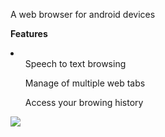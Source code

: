 A web browser for android devices

<strong>Features</strong>
<li>
<ul>Speech to text browsing</ul>
<ul>Manage of multiple web tabs</ul>
<ul>Access your browing history</ul>
</li>

![](<img src=https://github.com/Kennychibiam/app_web_browser/blob/main/screenshots/img1.jpg>)
